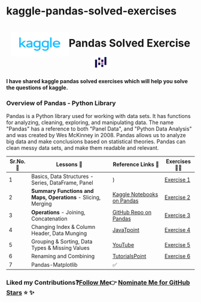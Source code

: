 # kaggle-pandas-solved-exercises
<h1 align="center"> <a href="https://kaggle.com/mrankitgupta" target="blank"><img align="center" src="https://github.com/mrankitgupta/mrankitgupta/blob/main/images/kaggle-ar21.svg" alt="mrankitgupta" height="65" width="155" /></a>Pandas Solved Exercise <a href="https://www.kaggle.com/learn/certification/mrankitgupta/pandas" target="_blank"> <img src="https://raw.githubusercontent.com/devicons/devicon/2ae2a900d2f041da66e950e4d48052658d850630/icons/pandas/pandas-original.svg" alt="pandas" width="55" height="32"/> </a> </h1> 
  
 **I have shared kaggle pandas solved exercises which will help you solve the questions of kaggle.**
  
 ### Overview of Pandas - Python Library 
  
 Pandas is a Python library used for working with data sets.
It has functions for analyzing, cleaning, exploring, and manipulating data.
The name "Pandas" has a reference to both "Panel Data", and "Python Data Analysis" and was created by Wes McKinney in 2008.
Pandas allows us to analyze big data and make conclusions based on statistical theories.
Pandas can clean messy data sets, and make them readable and relevant.

  
 |**Sr.No. 🔢**|**Lessons 📕**| **Reference Links :link:**| **Exercises 👨‍💻**| 
 |------|--------------------|---------------------|---------------------| 
 |1| Basics, Data Structures - Series, DataFrame, Panel |) | [Exercise 1](https://www.kaggle.com/code/syedalifathima1830/notebookb11cb3bd36/edit) | 
 |2| **Summary Functions and Maps, Operations** - Slicing, Merging | [Kaggle Notebooks on Pandas](https://www.kaggle.com/mrankitgupta/code) | [Exercise 2](https://www.kaggle.com/code/mrankitgupta/pandas-2exercise-indexing-selecting-assigning) | 
 |3| **Operations** - Joining, Concatenation | [GitHub Repo on Pandas](https://github.com/mrankitgupta/Kaggle-Pandas-Solved-Exercises) | [Exercise 3](https://www.kaggle.com/code/mrankitgupta/pandas-3-exercise-summary-functions-and-maps) | 
 |4| Changing Index & Column Header, Data Munging | [JavaTpoint](https://www.javatpoint.com/python-pandas)| [Exercise 4](https://www.kaggle.com/code/mrankitgupta/pandas-4-exercise-grouping-and-sorting) | 
 |5| Grouping & Sorting, Data Types & Missing Values | [YouTube](https://www.youtube.com/watch?v=WGJJIrtnfpk&t=30498s)| [Exercise 5](https://www.kaggle.com/code/mrankitgupta/pandas-5-exercise-data-types-and-missing-values) | 
 |6| Renaming and Combining | [TutorialsPoint](https://www.tutorialspoint.com/python_pandas/index.htm)| [Exercise 6](https://www.kaggle.com/code/mrankitgupta/pandas-6-exercise-renaming-and-combining) | 
 |7| Pandas-Matplotlib | :white_check_mark:| | 
  
 
  
 
  
 ### Liked my Contributions:question:[Follow Me]( https://github.com/SyedaliFathima1830 ):point_right: [Nominate Me for GitHub Stars](https://stars.github.com/nominate/) :star: :sparkles: 
